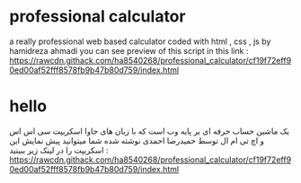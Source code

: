 # professional calculator
a really professional web based calculator coded with html , css , js by hamidreza ahmadi
you can see preview of this script in this link :
https://rawcdn.githack.com/ha8540268/professional_calculator/cf19f72eff90ed00af52fff8578fb9b47b80d759/index.html

# hello
یک ماشین حساب حرفه ای بر پایه وب است که با زبان های جاوا اسکریپت سی اس اس و اچ تی ام ال توسط حمیدرضا احمدی نوشته شده شما میتوانید پیش نمایش این اسکریپت را در لینک زیر ببینید : 
https://rawcdn.githack.com/ha8540268/professional_calculator/cf19f72eff90ed00af52fff8578fb9b47b80d759/index.html
